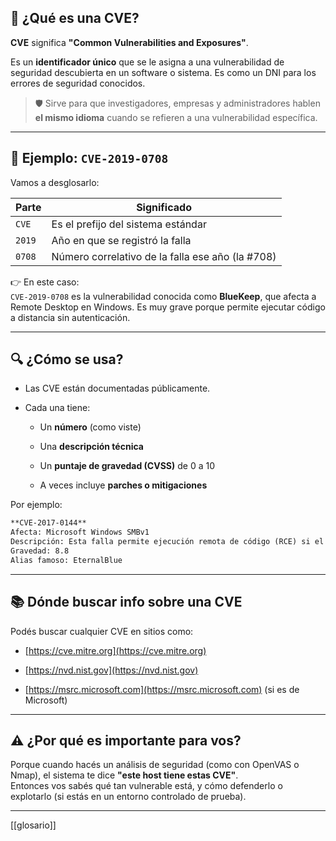 ## 🧠 ¿Qué es una CVE?

**CVE** significa **"Common Vulnerabilities and Exposures"**.

Es un **identificador único** que se le asigna a una vulnerabilidad de seguridad descubierta en un software o sistema. Es como un DNI para los errores de seguridad conocidos.

> 🛡️ Sirve para que investigadores, empresas y administradores hablen **el mismo idioma** cuando se refieren a una vulnerabilidad específica.

---

## 📌 Ejemplo: `CVE-2019-0708`

Vamos a desglosarlo:

|Parte|Significado|
|---|---|
|`CVE`|Es el prefijo del sistema estándar|
|`2019`|Año en que se registró la falla|
|`0708`|Número correlativo de la falla ese año (la #708)|

👉 En este caso:  
`CVE-2019-0708` es la vulnerabilidad conocida como **BlueKeep**, que afecta a Remote Desktop en Windows. Es muy grave porque permite ejecutar código a distancia sin autenticación.

---

## 🔍 ¿Cómo se usa?

- Las CVE están documentadas públicamente.
    
- Cada una tiene:
    
    - Un **número** (como viste)
        
    - Una **descripción técnica**
        
    - Un **puntaje de gravedad (CVSS)** de 0 a 10
        
    - A veces incluye **parches o mitigaciones**
        

Por ejemplo:

```markdown
**CVE-2017-0144**  
Afecta: Microsoft Windows SMBv1  
Descripción: Esta falla permite ejecución remota de código (RCE) si el atacante envía paquetes especialmente diseñados a un servidor SMB.  
Gravedad: 8.8  
Alias famoso: EternalBlue
```

---

## 📚 Dónde buscar info sobre una CVE

Podés buscar cualquier CVE en sitios como:

- [https://cve.mitre.org](https://cve.mitre.org)
    
- [https://nvd.nist.gov](https://nvd.nist.gov)
    
- [https://msrc.microsoft.com](https://msrc.microsoft.com) (si es de Microsoft)
    

---

## ⚠️ ¿Por qué es importante para vos?

Porque cuando hacés un análisis de seguridad (como con OpenVAS o Nmap), el sistema te dice **"este host tiene estas CVE"**.  
Entonces vos sabés qué tan vulnerable está, y cómo defenderlo o explotarlo (si estás en un entorno controlado de prueba).

---

[[glosario]]